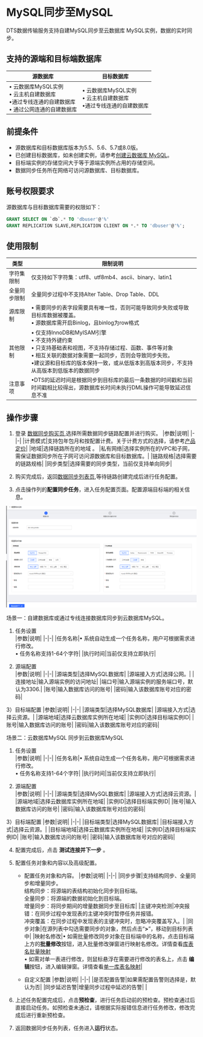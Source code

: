 # MySQL同步至MySQL
DTS数据传输服务支持自建MySQL同步至云数据库 MySQL实例，数据的实时同步。
## 支持的源端和目标端数据库

|源数据库|目标数据库|
|-|-|
| &bull; 云数据库MySQL实例</br> &bull; 云主机自建数据库</br> &bull;通过专线连通的自建数据库 </br> &bull; 通过公网连通的自建数据库|&bull; 云数据库MySQL实例</br> &bull; 云主机自建数据库</br> &bull;通过专线连通的自建数据库|

## 前提条件
* 源数据库和目标数据库版本为5.5、5.6、5.7或8.0版。
* 已创建目标数据库，如未创建实例，请参考[创建云数据库 MySQL](https://docs.jdcloud.com/rds/create-instance)。
* 目标端实例的存储空间大于等于源端实例所占用的存储空间。
* 数据同步任务所在网络可访问源数据库、目标数据库。

## 账号权限要求

源数据库与目标数据库需要的权限如下：

```sql
GRANT SELECT ON `db`.* TO 'dbuser'@'%'
GRANT REPLICATION SLAVE,REPLICATION CLIENT ON *.* TO 'dbuser'@'%';
```

## 使用限制
|类型|限制说明|
|-|-|
|字符集限制|仅支持如下字符集：utf8、utf8mb4、ascii、binary、latin1|
|全量同步限制|全量同步过程中不支持Alter Table、Drop Table、DDL|
|源库限制|&bull; 需要同步的表字段需要具有唯一性，否则可能导致同步失败或导致目标库数据被覆盖。</br> &bull; 源数据库需开启Binlog，且binlog为row格式|
|其他限制|&bull; 仅支持InnoDB和MyISAM引擎</br> &bull; 不支持外键约束</br> &bull; 只支持基础表和视图，不支持存储过程、函数、事件等对象</br> &bull; 相互关联的数据对象需要一起同步，否则会导致同步失败。</br> &bull;建议源和目标库的版本保持一致，或从低版本到高版本同步，不支持从高版本到低版本的数据同步|
|注意事项|&bull;DTS的延迟时间是根据同步到目标库的最后一条数据的时间戳和当前时间戳相比较得出，源数据库长时间未执行DML操作可能导致延迟信息不准|

## 操作步骤
1. 登录 [数据同步购买页](https://dts-console-new.jdcloud.com/syncCreate),选择所需数据同步链路配置并进行购买。
  |参数|说明|
  |-|-|
  |计费模式|支持包年包月和按配置计费。关于计费方式的选择，请参考[产品定价](https://docs.jdcloud.com/data-transmission-service/price-overview)|
  |地域|选择链路所在的地域 。
  |私有网络|选择实例所在的VPC和子网，需保证数据同步所在子网可访问源数据库和目标数据库。|
  |链路规格|选择需要的链路规格|
  |同步类型|选择需要的同步类型，当前仅支持单向同步|
  
2. 购买完成后，返回[数据同步列表页](https://dts-console-new.jdcloud.com/syncList),等待链路创建完成后进行任务配置。
3. 点击操作列的**配置同步任务**，进入任务配置页面。配置源端目标端的相关信息。

![配置同步任务](../../image/dts/Mysql-Sync-to-Mysql-1.png)

 场景一：自建数据库或通过专线连接数据库同步到云数据库MySQL。
 1) 任务设置  
 |参数|说明|
 |-|-|
 |任务名称|&bull; 系统自动生成一个任务名称，用户可根据需求进行修改。</br>&bull; 任务名称支持1-64个字符|
 |执行时间|当前仅支持立即执行|
 
 2) 源端配置  
 |参数|说明|
 |-|-|
 |源端类型|选择MySQL数据库|
 |源端接入方式|选择公网。|
 |连接地址|输入源端实例的访问地址|
 |端口号|输入源端实例的服务端口号，默认为3306.|
 |账号|输入数据库访问的账号|
 |密码|输入该数据库账号对应的密码|
 
 3）目标端配置
 |参数|说明|
 |-|-|
 |源端类型|选择MySQL数据库|
 |源端接入方式|选择云资源。|
 |源端地域|选择云数据库实例所在地域|
 |实例ID|选择目标端实例ID|
 |账号|输入数据库访问的账号|
 |密码|输入该数据库账号对应的密码|
 
 场景二：云数据库MySQL 同步到云数据库MySQL  
  1) 任务设置  
 |参数|说明|
 |-|-|
 |任务名称|&bull; 系统自动生成一个任务名称，用户可根据需求进行修改。</br>&bull; 任务名称支持1-64个字符|
 |执行时间|当前仅支持立即执行|
 
 2) 源端配置  
 |参数|说明|
 |-|-|
 |源端类型|选择MySQL数据库|
 |源端接入方式|选择云资源。|
 |源端地域|选择云数据库实例所在地域|
 |实例ID|选择目标端实例ID|
 |账号|输入数据库访问的账号|
 |密码|输入该数据库账号对应的密码|
 
 3）目标端配置
 |参数|说明|
 |-|-|
 |目标端类型|选择MySQL数据库|
 |目标端接入方式|选择云资源。|
 |目标端地域|选择云数据库实例所在地域|
 |实例ID|选择目标端实例ID|
 |账号|输入数据库访问的账号|
 |密码|输入该数据库账号对应的密码|
 
4. 配置完成后，点击 **测试连接并下一步** 。
5. 配置任务对象和内容以及高级配置。
   * 配置任务对象和内容。
   |参数|说明|
   |-|-|
   |同步步骤|支持结构同步、全量同步和增量同步。</br> 结构同步：将源端的表结构初始化同步到目标端。</br>全量同步：将源端的数据初始化到目标端。</br>增量同步：将同步期间的增量数据同步至目标库|
   |主键冲突检测|冲突报错：在同步过程中发现表的主键冲突时暂停任务并报错。</br>冲突覆盖：在同步过程中发现表的主键冲突时，忽略冲突覆盖写入。|
   |同步对象|在源列表中勾选需要同步的对象，然后点击“**>**”，移动到目标列表中|
   |映射名修改|&bull;  如需批量修改同步对象在目标端中的名称，点击目标端上方的**批量修改**按钮，进入批量修改弹窗进行映射名修改。详情查看[库表名批量映射](../Manage-Task-Object/Database-and-Table-Name-mapping.md)</br>&bull; 如需对单一表进行修改，则鼠标悬浮在需要进行修改的表名上，点击 **编辑**按钮，进入编辑弹窗。详情查看[单一库表名映射](../Manage-Task-Object/Database-and-Table-Name-mapping.md)|

   
   * 自定义配置
   |参数|说明|
   |-|-|
   |是否配置告警|如果需配置告警则选择是，默认为否|
   |同步延迟告警|增量同步过程中延迟的告警|
   |
   


6. 上述任务配置完成后，点击**预检查**，进行任务启动前的预检查。预检查通过后直接启动任务。如预检查未通过，请根据实际报错信息进行任务修改，修改完成后进行重新预检查。
7. 返回数据同步任务列表，任务进入**运行**状态。



